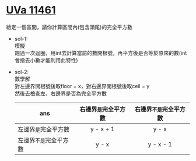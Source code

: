 # [UVa 11461](https://vjudge.net/problem/UVA-11461)  

給定一個區間，請你計算區間內(包含頭尾)的完全平方數  

* sol-1:  
  模擬  
  跑過一次迴圈，用int去計算當前的數開根號，再平方後是否等於原來的數(int會捨去小數才能利用此特性)  
 
* sol-2:  
  數學解  
  對左邊界開根號後取floor = x，對右邊界開根號後取ceil = y  
  然後去檢查左、右邊界是否為完全平方數  
  
  |     ans               |右邊界`是`完全平方數|右邊界`不是`完全平方數|
  |----------------------|:--------------------:|:-----------------------:|
  |左邊界`是`完全平方數  | y - x + 1          |y - x|
  |左邊界`不是`完全平方數| y - x              |y - x - 1|
